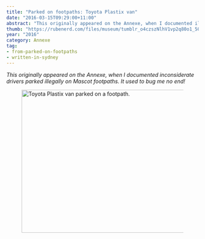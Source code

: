 ```yaml
---
title: "Parked on footpaths: Toyota Plastix van"
date: "2016-03-15T09:29:00+11:00"
abstract: "This originally appeared on the Annexe, when I documented illegally parked cars."
thumb: "https://rubenerd.com/files/museum/tumblr_o4czszNlhV1vp2q80o1_500.jpg"
year: "2016"
category: Annexe
tag:
- from-parked-on-footpaths
- written-in-sydney
---
```

*This originally appeared on the Annexe, when I documented inconsiderate drivers parked illegally on Mascot footpaths. It used to bug me no end!*

<figure><p><img alt="Toyota Plastix van parked on a footpath." src="https://rubenerd.com/files/museum/tumblr_o4czszNlhV1vp2q80o1_500.jpg" srcset="https://rubenerd.com/files/museum/tumblr_o4czszNlhV1vp2q80o1_500.jpg 1x, https://rubenerd.com/files/museum/tumblr_o4czszNlhV1vp2q80o1_1280.jpg 2x" style="width:500px; height:375px;" /></p></figure>

